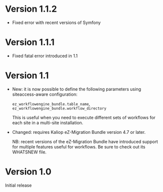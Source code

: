 Version 1.1.2
=============

* Fixed error with recent versions of Symfony


Version 1.1.1
=============

* Fixed fatal error introduced in 1.1


Version 1.1
===========

* New: it is now possible to define the following parameters using siteaccess-aware configuration:

    `ez_workflowengine_bundle.table_name`, `ez_workflowengine_bundle.workflow_directory`
    
    This is useful when you need to execute different sets of workflows for each site in a multi-site installation.

* Changed: requires Kaliop eZ-Migration Bundle version 4.7 or later.

    NB: recent versions of the eZ-Migration Bundle have introduced support for multiple features useful for
    workflows. Be sure to check out its WHATSNEW file. 


Version 1.0
===========

Initial release
